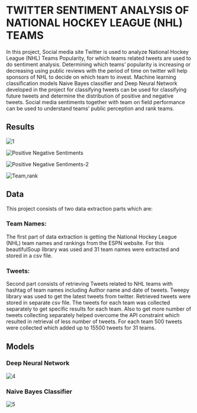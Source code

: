 # TWITTER SENTIMENT ANALYSIS OF NATIONAL HOCKEY LEAGUE (NHL) TEAMS

In this project, Social media site Twitter is used to analyze National Hockey League (NHL) Teams Popularity, for which teams related tweets are used to do sentiment analysis. Determining which teams’ popularity is increasing or decreasing using public reviews with the period of time on twitter will help sponsors of NHL to decide on which team to invest. Machine learning classification models Naive Bayes classifier and Deep Neural Network developed in the project for classifying tweets can be used for classifying future tweets and determine the distribution of positive and negative tweets. Social media sentiments together with team on field performance can be used to understand teams’ public perception and rank teams.


## Results

![1](https://user-images.githubusercontent.com/31726780/60210949-544a1600-985e-11e9-8f0c-c315ca9f2c94.PNG)

![Positive Negative Sentiments](https://user-images.githubusercontent.com/31726780/60159180-ed434780-97f2-11e9-9e05-47f0a0499165.PNG)

![Positive Negative Sentiments-2](https://user-images.githubusercontent.com/31726780/60159181-ed434780-97f2-11e9-9a77-4afcf7c0de00.PNG)

![Team,rank](https://user-images.githubusercontent.com/31726780/60159184-eddbde00-97f2-11e9-88cc-710c0b465c55.png)

## Data

This project consists of two data extraction parts which are:

### Team Names:
The first part of data extraction is getting the National Hockey League (NHL) team names and rankings from the ESPN website. For this beautifulSoup library was used and 31 team names were extracted and stored in a csv file.

### Tweets:
Second part consists of retrieving Tweets related to NHL teams with hashtag of team names including Author name and date of tweets. Tweepy library was used to get the latest tweets from twitter. Retrieved tweets were stored in separate csv file. The tweets for each team was collected separately to get specific results for each team. Also to get more number of tweets collecting separately helped overcome the API constraint which resulted in retrieval of less number of tweets. For each team 500 tweets were collected which added up to 15500 tweets for 31 teams.

## Models

### Deep Neural Network

![4](https://user-images.githubusercontent.com/31726780/60210952-54e2ac80-985e-11e9-8e37-b230e4fb36c7.PNG)

### Naive Bayes Classifier 

![5](https://user-images.githubusercontent.com/31726780/60210954-54e2ac80-985e-11e9-9c39-c37924d16275.PNG)
